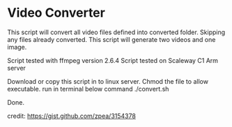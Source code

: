 # Video Converter

This script will convert all video files defined into converted folder. Skipping any files already converted.
This script will generate two videos and one image.

Script tested with ffmpeg version 2.6.4
Script tested on Scaleway C1 Arm server

Download or copy this script in to linux server.
Chmod the file to allow executable.
run in terminal below command
./convert.sh

Done.

credit: https://gist.github.com/zpea/3154378
